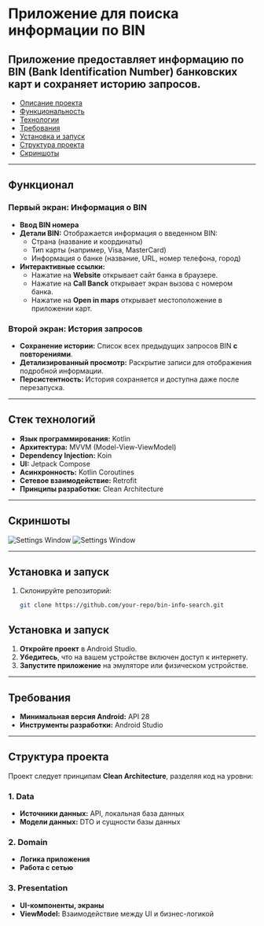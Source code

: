 # Приложение для поиска информации по BIN

Приложение предоставляет информацию по BIN (Bank Identification Number) банковских карт и сохраняет историю запросов.
---
- [Описание проекта](#описание-проекта)
- [Функциональность](#функциональность)
- [Технологии](#технологии)
- [Требования](#требования)
- [Установка и запуск](#установка-и-запуск)
- [Структура проекта](#структура-проекта)
- [Скриншоты](#скриншоты)
---

## Функционал

### Первый экран: Информация о BIN
- **Ввод BIN номера** 
- **Детали BIN:** Отображается информация о введенном BIN:
  - Страна (название и координаты)
  - Тип карты (например, Visa, MasterCard)
  - Информация о банке (название, URL, номер телефона, город)
- **Интерактивные ссылки:**
  - Нажатие на **Website** открывает сайт банка в браузере.
  - Нажатие на **Call Banck** открывает экран вызова с номером банка.
  - Нажатие на **Open in maps** открывает местоположение в приложении карт.

### Второй экран: История запросов
- **Сохранение истории:** Список всех предыдущих запросов BIN **с повторениями**.
- **Детализированный просмотр:** Раскрытие записи для отображения подробной информации.
- **Персистентность:** История сохраняется и доступна даже после перезапуска.

---

## Стек технологий

- **Язык программирования:** Kotlin
- **Архитектура:** MVVM (Model-View-ViewModel)
- **Dependency Injection:** Koin
- **UI:** Jetpack Compose
- **Асинхронность:** Kotlin Coroutines
- **Сетевое взаимодействие:** Retrofit
- **Принципы разработки:** Clean Architecture

---

## Скриншоты
![Settings Window](https://raw.github.com/gurx0/bank-info-search/assets/screenshots/p1.jpg)
![Settings Window](https://raw.github.com/gurx0/bank-info-search/assets/screenshots/p2.jpg)


---

## Установка и запуск
1. Склонируйте репозиторий:
   ```bash
   git clone https://github.com/your-repo/bin-info-search.git
## Установка и запуск

1. **Откройте проект** в Android Studio.
2. **Убедитесь**, что на вашем устройстве включен доступ к интернету.
3. **Запустите приложение** на эмуляторе или физическом устройстве.

---

## Требования

- **Минимальная версия Android:** API 28 
- **Инструменты разработки:** Android Studio 

---

## Структура проекта

Проект следует принципам **Clean Architecture**, разделяя код на уровни:

### 1. Data
- **Источники данных:** API, локальная база данных
- **Модели данных:** DTO и сущности базы данных

### 2. Domain
- **Логика приложения**
- **Работа с сетью**

### 3. Presentation
- **UI-компоненты, экраны**
- **ViewModel:** Взаимодействие между UI и бизнес-логикой
